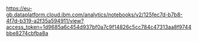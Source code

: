 https://eu-gb.dataplatform.cloud.ibm.com/analytics/notebooks/v2/125fec7d-b7b8-4f7d-b319-a2f35a594911/view?access_token=1d9685a6c454d937bf0a7c9f14826c5cc784c47313aa8f9744bbe8274cbfba8a
